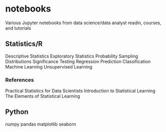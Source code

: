 # notebooks
Various Jupyter notebooks from data science/data analyst readin, courses, and tutorials

## Statistics/R
Descriptive Statistics
Exploratory Statistics
Probability
Sampling Distributions
Significance Testing
Regression
Prediction
Classification
Machine Learning
Unsupervised Learning

### References
Practical Statistics for Data Scientists
Introduction to Statistical Learning
The Elements of Statistical Learning

## Python
numpy
pandas
matplotlib
seaborn